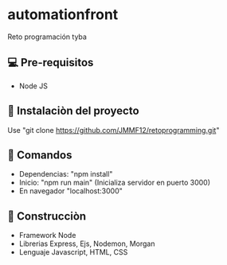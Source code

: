 # automationfront
Reto programación tyba

## 💻 Pre-requisitos
- Node JS

## 🚀 Instalaciòn del proyecto
Use "git clone https://github.com/JMMF12/retoprogramming.git"

## 🔨 Comandos
- Dependencias: "npm install"
- Inicio: "npm run main" (Inicializa servidor en puerto 3000)
- En navegador "localhost:3000"

## 🔧 Construcciòn
- Framework Node
- Librerias Express, Ejs, Nodemon, Morgan
- Lenguaje Javascript, HTML, CSS